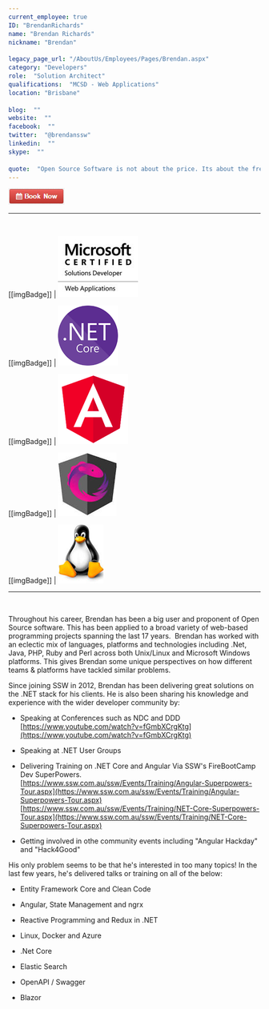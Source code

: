 ```yaml
---
current_employee: true
ID: "BrendanRichards"
name: "Brendan Richards"
nickname: "Brendan"

legacy_page_url: "/AboutUs/Employees/Pages/Brendan.aspx"
category: "Developers"
role:  "Solution Architect"
qualifications:  "MCSD - Web Applications"
location: "Brisbane"

blog:  ""
website:  ""
facebook:  ""
twitter:  "@brendanssw"
linkedin:  ""
skype:  ""

quote:  "Open Source Software is not about the price. Its about the freedom to use and improve your tools."
---
```


 [ ![BookNow.png](./Images/Bio/BookNow.png)](http://veethere.com/With/BrendanRichards) 
  
---
<br/>

[[imgBadge]]
| ![Microsoft Certified Solutions Developer](./Images/Bio/MCSD_2013%28rgb%29_1477.jpg) 

[[imgBadge]]
| ![dotnetcore.png](./Images/Bio/dotnetcore.png) 

[[imgBadge]]
| ![angular.png](./Images/Bio/angular.png) 

[[imgBadge]]
| ![ngrx.jpg](./Images/Bio/ngrx.jpg) 

[[imgBadge]]
| ![liinux.jpg](./Images/Bio/liinux.jpg) 

----

<br/>

   Throughout his career, Brendan has been a big user and proponent of Open Source software. This has been applied to a broad variety of web-based programming projects spanning the last 17 years.  Brendan has worked with an eclectic mix of languages, platforms and technologies including .Net, Java, PHP, Ruby and Perl across both Unix/Linux and Microsoft Windows platforms. This gives Brendan some unique perspectives on how different teams & platforms have tackled similar problems.  

Since joining SSW in 2012, Brendan has been delivering great solutions on the .NET stack for his clients. He is also been sharing his knowledge and experience with the wider developer community by:  

*   Speaking at Conferences such as NDC and DDD  
[https://www.youtube.com/watch?v=fGmbXCrgKtg](https://www.youtube.com/watch?v=fGmbXCrgKtg)  

*   Speaking at .NET User Groups  

*   Delivering Training on .NET Core and Angular Via SSW's FireBootCamp Dev SuperPowers.  
[https://www.ssw.com.au/ssw/Events/Training/Angular-Superpowers-Tour.aspx](https://www.ssw.com.au/ssw/Events/Training/Angular-Superpowers-Tour.aspx)  
[https://www.ssw.com.au/ssw/Events/Training/NET-Core-Superpowers-Tour.aspx](https://www.ssw.com.au/ssw/Events/Training/NET-Core-Superpowers-Tour.aspx)  

*   Getting involved in othe community events including "Angular Hackday" and "Hack4Good"  

His only problem seems to be that he's interested in too many topics! In the last few years, he's delivered talks or training on all of the below:  

*   Entity Framework Core and Clean Code  

*   Angular, State Management and ngrx  

*   Reactive Programming and Redux in .NET  

*   Linux, Docker and Azure  

*   .Net Core  

*   Elastic Search  

*   OpenAPI / Swagger  

*   Blazor  
